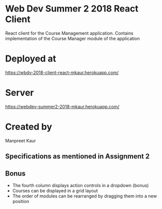 # Web Dev Summer 2 2018 React Client
React client for the Course Management application. 
Contains implementation of the Course Manager module of the application

# Deployed at 
https://wbdv-2018-client-react-mkaur.herokuapp.com/

# Server 
 https://webdev-summer2-2018-mkaur.herokuapp.com/

# Created by
Manpreet Kaur

## Specifications as mentioned in Assignment 2

## Bonus
* The fourth column displays action controls in a dropdown (bonus)
* Courses can be displayed in a grid layout
* The order of modules can be rearranged by dragging them into a new position
